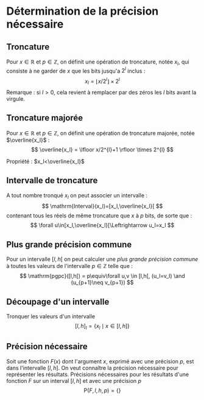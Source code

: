 # Détermination de la précision nécessaire

## Troncature

Pour $x\in\mathbb{R}$ et $p\in\mathbb{Z}$, on définit une opération de troncature, notée $x_l$, qui consiste à ne garder de $x$ que les bits  jusqu'a $2^l$ inclus : 
$$
x_l = \lfloor x/2^{l} \rfloor \times 2^{l}
$$
Remarque : si $l>0$, cela revient à remplacer par des zéros les $l$ bits avant la virgule.

## Troncature majorée

Pour $x\in\mathbb{R}$ et $p\in\mathbb{Z}$, on définit une opération de troncature majorée, notée $\overline{x_l}$  : 
$$
\overline{x_l} = \lfloor x/2^{l}+1 \rfloor \times 2^{l}
$$

Propriété : $x_l<\overline{x_l}$

## Intervalle de troncature

A tout nombre tronqué $x_l$ on peut associer un intervalle  :  
$$
\mathrm{Interval}(x_l)=[x_l,\overline{x_l}[
$$
contenant tous les réels de même troncature que $x$ à $p$ bits, de sorte que : 
$$
\forall u\in[x_l,\overline{x_l}[\Leftrightarrow  u_l=x_l
$$

## Plus grande précision commune

Pour un intervalle $[l,h[$ on peut calculer une *plus grande précision commune* à toutes les valeurs de l'intervalle $p\in\mathbb{Z}$ telle que :
$$
\mathrm{pgpc}([l,h[) = p\equiv\forall u,v \in [l,h[, (u_l=v_l) \and (u_{p+1}\neq v_{p+1})
$$

## Découpage d'un intervalle

Tronquer les valeurs d'un intervalle 
$$
[l,h]_l = \{x_l \mid x\in [l,h]\}
$$

## Précision nécessaire

Soit une fonction $F(x)$ dont l'argument $x$, exprimé avec une précision $p$, est dans l'intervalle $[l,h]$. On veut connaître la précision nécessaire pour représenter les résultats. Précisions nécessaires pour les résultats d'une fonction $F$ sur un interval $[l,h]$ et avec une précision $p$
$$
\mathrm{P}(F,l,h,p)=\{\}
$$
